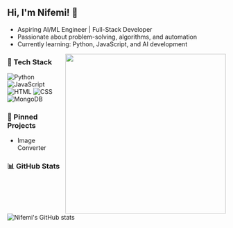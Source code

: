 

## Hi, I'm Nifemi! 👋  
- Aspiring AI/ML Engineer | Full-Stack Developer  
- Passionate about problem-solving, algorithms, and automation  
- Currently learning: Python, JavaScript, and AI development  
<p align="center">
  <img src="https://media0.giphy.com/media/v1.Y2lkPTc5MGI3NjExNDc5NzlzcGRveW43aGlubHE1Nm90dDR0OTdza3YyNDJuMDNncXFncCZlcD12MV9pbnRlcm5hbF9naWZfYnlfaWQmY3Q9Zw/11hVniWaqh17Q4/giphy.gif" width="370" align="right">
</p>

### 🚀 Tech Stack
![Python](https://img.shields.io/badge/Python-3776AB?style=for-the-badge&logo=python&logoColor=white)
![JavaScript](https://img.shields.io/badge/JavaScript-F7DF1E?style=for-the-badge&logo=javascript&logoColor=black)
![HTML](https://img.shields.io/badge/HTML5-E34F26?style=for-the-badge&logo=html5&logoColor=white)
![CSS](https://img.shields.io/badge/CSS3-1572B6?style=for-the-badge&logo=css3&logoColor=white)
![MongoDB](https://img.shields.io/badge/-MongoDB-13aa52?style=for-the-badge&logo=mongodb&logoColor=white)


### 📌 Pinned Projects
- Image Converter

### 📊 GitHub Stats
![Nifemi's GitHub stats](https://github-readme-stats.vercel.app/api?username=N1femi&show_icons=true&theme=dark)

